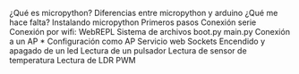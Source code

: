 ¿Qué es micropython?
Diferencias entre micropython y arduino
¿Qué me hace falta?
Instalando micropython
Primeros pasos
    Conexión serie
    Conexión por wifi: WebREPL
Sistema de archivos
    boot.py
    main.py
Conexión a un AP *
Configuración como AP
Servicio web
    Sockets
Encendido y apagado de un led
Lectura de un pulsador
Lectura de sensor de temperatura
Lectura de LDR
PWM